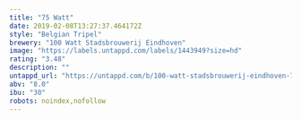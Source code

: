 ```yaml
---
title: "75 Watt"
date: 2019-02-08T13:27:37.464172Z
style: "Belgian Tripel"
brewery: "100 Watt Stadsbrouwerij Eindhoven"
image: "https://labels.untappd.com/labels/1443949?size=hd"
rating: "3.48"
description: ""
untappd_url: "https://untappd.com/b/100-watt-stadsbrouwerij-eindhoven-75-watt/1443949"
abv: "8.0"
ibu: "30"
robots: noindex,nofollow
---
```

